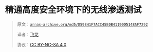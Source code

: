# 精通高度安全环境下的无线渗透测试

> 原文：[`annas-archive.org/md5/D59E41F7ACC45B0B41190D5148AF7292`](https://annas-archive.org/md5/D59E41F7ACC45B0B41190D5148AF7292)
> 
> 译者：[飞龙](https://github.com/wizardforcel)
> 
> 协议：[CC BY-NC-SA 4.0](http://creativecommons.org/licenses/by-nc-sa/4.0/)
